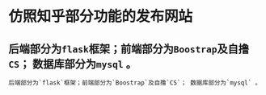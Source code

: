 # 仿照知乎部分功能的发布网站
## 后端部分为`flask`框架；前端部分为`Boostrap`及自撸`CS`； 数据库部分为`mysql` 。
```python
后端部分为`flask`框架；前端部分为`Boostrap`及自撸`CS`； 数据库部分为`mysql` 。
```
